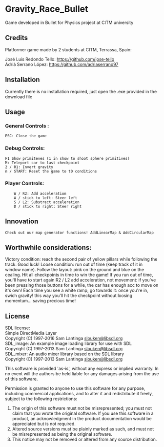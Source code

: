 # Gravity_Race_Bullet
Game developed in Bullet for Physics project at CITM university 

## Credits
Platformer game made by 2 students at CITM, Terrassa, Spain: 

José Luís Redondo Tello: <https://github.com/jose-tello> <br>
Adriá Serrano López: <https://github.com/adriaserrano97> <br>

## Installation

Currently there is no installation required, just open the .exe provided in the download file

## Usage

### General Controls :
	ESC: Close the game
	
### Debug Controls:<br>
	F1 Show primiteves (1 in show to shoot sphere primitives)
	M: Teleport car to last checkpoint
	2 / R1: Invert gravity 
	n / START: Reset the game to t0 conditions

### Player Controls: <br>
        W / R2: Add acceleration
        A / stick to left: Steer left
        S / L2: Substract acceleration
        D / stick to right: Steer right


## Innovation
	Check out our map generator functions! AddLinearMap & AddCircularMap

## Worthwhile considerations:
Victory condition: reach the second pair of yellow pillars while following the track. Good luck!
Loose condition: run out of time (keep track of it in window name).
Follow the layout: pink on the ground and blue on the cealing. Hit all checkpoints in time to win the game! If you run out of time, you'll have to start again
R2 / L2 add acceleration, not movement: if you've been pressing those buttons for a while, the car has enough acc to move on it's own!
Each time you see a white ramp, go towards it: once you're in, swich gravity! this way you'll hit the checkpoint without loosing momentum... saving precious time!


## License

SDL license:<br>
Simple DirectMedia Layer<br>
Copyright (C) 1997-2016 Sam Lantinga <slouken@libsdl.org><br>
SDL_image:  An example image loading library for use with SDL<br>
Copyright (C) 1997-2013 Sam Lantinga <slouken@libsdl.org><br>
SDL_mixer:  An audio mixer library based on the SDL library<br>
Copyright (C) 1997-2013 Sam Lantinga <slouken@libsdl.org><br>

  
This software is provided 'as-is', without any express or implied
warranty.  In no event will the authors be held liable for any damages
arising from the use of this software.

Permission is granted to anyone to use this software for any purpose,
including commercial applications, and to alter it and redistribute it
freely, subject to the following restrictions:
  
1. The origin of this software must not be misrepresented; you must not
   claim that you wrote the original software. If you use this software
   in a product, an acknowledgment in the product documentation would be
   appreciated but is not required. 
2. Altered source versions must be plainly marked as such, and must not be
   misrepresented as being the original software.
3. This notice may not be removed or altered from any source distribution.




